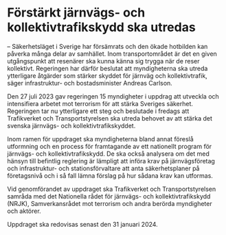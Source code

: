 # Förstärkt järnvägs- och kollektivtrafikskydd ska utredas

– Säkerhetsläget i Sverige har försämrats och den ökade hotbilden kan påverka många delar av samhället. Inom transportområdet är det en given utgångspunkt att resenärer ska kunna känna sig trygga när de reser kollektivt. Regeringen har därför beslutat att myndigheterna ska utreda ytterligare åtgärder som stärker skyddet för järnväg och kollektivtrafik, säger infrastruktur- och bostadsminister Andreas Carlson.

Den 27 juli 2023 gav regeringen 15 myndigheter i uppdrag att utveckla och intensifiera arbetet mot terrorism för att stärka Sveriges säkerhet. Regeringen tar nu ytterligare ett steg och beslutade i fredags att Trafikverket och Transportstyrelsen ska utreda behovet av att stärka det svenska järnvägs- och kollektivtrafikskyddet.

Inom ramen för uppdraget ska myndigheterna bland annat föreslå utformning och en process för framtagande av ett nationellt program för järnvägs- och kollektivtrafikskydd. De ska också analysera om det med hänsyn till befintlig reglering är lämpligt att införa krav på järnvägsföretag och infrastruktur- och stationsförvaltare att anta säkerhetsplaner på företagsnivå och i så fall lämna förslag på hur sådana krav kan utformas.

Vid genomförandet av uppdraget ska Trafikverket och Transportstyrelsen samråda med det Nationella rådet för järnvägs- och kollektivtrafikskydd (NRJK), Samverkansrådet mot terrorism och andra berörda myndigheter och aktörer.

Uppdraget ska redovisas senast den 31 januari 2024.
